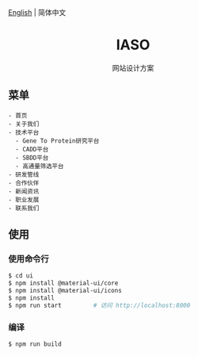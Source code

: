 [English](./README.md) | 简体中文

<h1 align="center">IASO</h1>

<div align="center">
网站设计方案
</div>

## 菜单

```
- 首页
- 关于我们
- 技术平台
  - Gene To Protein研究平台
  - CADD平台
  - SBDD平台
  - 高通量筛选平台
- 研发管线
- 合作伙伴
- 新闻资讯
- 职业发展
- 联系我们
```

## 使用

### 使用命令行
```bash
$ cd ui
$ npm install @material-ui/core
$ npm install @material-ui/icons
$ npm install
$ npm run start         # 访问 http://localhost:8000
```

### 编译

```bash
$ npm run build
```

